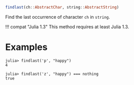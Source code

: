 ```julia
findlast(ch::AbstractChar, string::AbstractString)
```

Find the last occurrence of character `ch` in `string`.

!!! compat "Julia 1.3"
    This method requires at least Julia 1.3.


# Examples

```jldoctest
julia> findlast('p', "happy")
4

julia> findlast('z', "happy") === nothing
true
```
